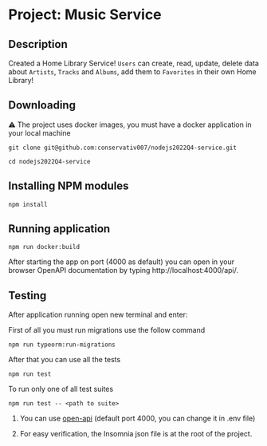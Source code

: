 # Project: Music Service

## Description

Created a Home Library Service! `Users` can create, read, update, delete data about `Artists`, `Tracks` and `Albums`, add them to `Favorites` in their own Home Library!

## Downloading

⚠️ The project uses docker images, you must have a docker application in your local machine

```
git clone git@github.com:conservativ007/nodejs2022Q4-service.git
```

```
cd nodejs2022Q4-service
```

## Installing NPM modules

```
npm install
```

## Running application

```
npm run docker:build
```

<!-- ```
npm run start
``` -->

After starting the app on port (4000 as default) you can open in your browser OpenAPI documentation by typing http://localhost:4000/api/.

## Testing

After application running open new terminal and enter:

First of all you must run migrations use the follow command

```
npm run typeorm:run-migrations
```

After that you can use all the tests

```
npm run test
```

To run only one of all test suites

```
npm run test -- <path to suite>
```

1. You can use [open-api](localhost:4000/api/) (default port 4000, you can change it in .env file)

2. For easy verification, the Insomnia json file is at the root of the project.
